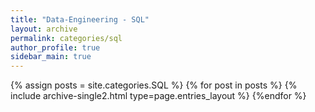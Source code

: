 ```yaml
---
title: "Data-Engineering - SQL"
layout: archive
permalink: categories/sql
author_profile: true
sidebar_main: true
---
```



{% assign posts = site.categories.SQL %}
{% for post in posts %} {% include archive-single2.html type=page.entries_layout %} {%endfor %}
